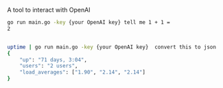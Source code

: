 A tool to interact with OpenAI

```bash
go run main.go -key {your OpenAI key} tell me 1 + 1 =
2


uptime | go run main.go -key {your OpenAI key}  convert this to json
{
    "up": "71 days, 3:04",
    "users": "2 users",
    "load_averages": ["1.90", "2.14", "2.14"]
}
```